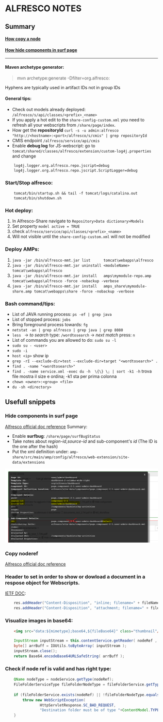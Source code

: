 # ALFRESCO NOTES

## Summary

#### [How copy a node](#copy-noderef)
#### [How hide components in surf page](#hide-components-in-surf-page)

----------

#### Maven archetype generator:
> mvn archetype:generate -Dfilter=org.alfresco:

Hyphens are typically used in artifact IDs not in group IDs

#### General tips:
- Check out models already deployed: `/alfresco/s/api/classes/<prefix>_<name>`
- If you apply a hot edit to the `share-config-custom.xml` you need to refresh all your webscripts from `/share/page/index`.
- How get the **repositoryId** `curl -s -u admin:alfresco "http://<hostname>:<port>/alfresco/s/cmis" | grep repositoryId `
- CMIS endpoint `/alfresco/service/api/cmis`
- Enable **debug log** for JS-webscript: go to `tomcat/shared/classes/alfresco/extension/custom-log4j.properties` and change
````
    log4j.logger.org.alfresco.repo.jscript=debug
    log4j.logger.org.alfresco.repo.jscript.ScriptLogger=debug
````

### Start/Stop alfresco:
````
    tomcat/bin/startup.sh && tail -f tomcat/logs/catalina.out 
    tomcat/bin/shutdown.sh
````

### Hot deploy:
1. In Alfresco-Share navigate to `Repository>Data dictionary>Models`
2. Set property `model active = TRUE`
3. check `alfresco/service/api/classes/<prefix>_<name>`
4. Will not visible until the `share-config-custom.xml` will not be modified

### Deploy AMPs:
1. ` java -jar /bin/alfresco-mmt.jar list      tomcat\webapps\alfresco `
2. ` java -jar /bin/alfresco-mmt.jar uninstall <moduleName> tomcat\webapps\alfresco `
3. ` java -jar /bin/alfresco-mmt.jar install   amps\mymodule-repo.amp tomcat\webapps\alfresco -force -nobackup -verbose `
4. ` java -jar /bin/alfresco-mmt.jar install   amps_share\mymodule-share.amp tomcat\webapps\share -force -nobackup -verbose `

### Bash command/tips:
- List of JAVA running process: `ps -ef | grep java ` 
- List of stopped process: `jobs `
- Bring foreground process towards: `fg ` 
- `netstat -an | grep alfresco | grep java | grep 8080 `
- `less ` -> *to search* type: `/wordtosearch` -> *next match* press: `n`
- List  of commands you are allowed to do: `sudo su -l `
- `sudo su - <user>`
- `sudo -i `
- `host <ip>` show ip
- `grep -rI --exclude-dir=test --exclude-dir=target "<wordtosearch>" . `
- `find . -name "<wordtosearch>" `
- `find . -name service.xml -exec du -h  \{\} \; | sort -k1 -h` trova file mostra il size e ordina; -k1 sta per prima colonna
- `chown <owner>:<group> <file>`
- `du -sh <directory>`

## Usefull snippets

### Hide components in surf page
[Alfresco official doc reference](https://docs.alfresco.com/5.2/tasks/dev-extensions-share-tutorials-hide-content.html)
Summary:
 - Enable **surfbug**: `/share/page/surfBugStatus`
 - Take notes about *region-id*,*source-id* and sub-component's *id* (The ID is the one after the hash)
 - Put the xml definition under: `amp-share/src/main/amp/config/alfresco/web-extension/site-data/extensions`
 
 ![SurfBug](img/surfBug_information.png)


### Copy noderef
[Alfresco official doc reference](https://docs.alfresco.com/5.2/references/dev-services-copy.html)

###  Header to set in order to show or dowload a document in a respose object for Webscripts. 
[IETF DOC](https://www.ietf.org/rfc/rfc2183.txt):
``` java
    res.addHeader("Content-Disposition", "inline; filename=" + fileName);
    res.addHeader("Content-Disposition", "attachment; filename=" + fileName);
```

### Visualize images in base64:
``` html
    <img src="data:${mimetype};base64,${fileBase64}" class="thumbnail"/>
```

``` java
    InputStream inputStream = this.contentService.getReader( nodeRef , ContentModel.PROP_CONTENT ).getContentInputStream();
    byte[] arrBuff = IOUtils.toByteArray( inputStream );
    inputStream.close();
    return Base64.encodeBase64URLSafeString( arrBuff );
```

### Check if node ref is valid and has right type:
``` java
    QName nodeType = nodeService.getType(nodeRef);
    FileFolderServiceType fileFolderNodeType = fileFolderService.getType(nodeType);

    if (fileFolderService.exists(nodeRef) || !fileFolderNodeType.equals(FileFolderServiceType.FOLDER) ) {
        throw new WebScriptException(
                HttpServletResponse.SC_BAD_REQUEST,
                "Destination folder must be of type "+ContentModel.TYPE_FOLDER);
    }
```
